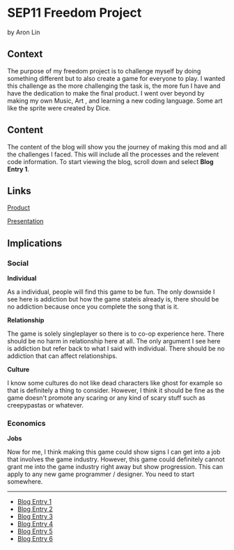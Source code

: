 # SEP11 Freedom Project
by Aron Lin

## Context
The purpose of my freedom project is to challenge myself by doing something different but to also create a game for everyone to play. I wanted this challenge as the more challenging the task is, the more fun I have and have the dedication to make the final product. I went over beyond by making my own Music, Art , and learning a new coding language. Some art like the sprite were created by Dice.

## Content
The content of the blog will show you the journey of making this mod and all the challenges I faced. This will include all the processes and the relevent code information. To start viewing the blog, scroll down and select **Blog Entry 1**.

## Links

[Product](https://github.com/aronl9810/FNF-VsSopfrie)

[Presentation](https://docs.google.com/presentation/d/15odSF1TtFE_rqf7br42ADlkGIHSujkfWkqdgPM61UbU/edit)

## Implications

### Social

**Individual**

As a individual, people will find this game to be fun. The only downside I see here is addiction but how the game stateis already is, there should be no addiction because once you complete the song that is it. 

**Relationship**

The game is solely singleplayer so there is to co-op experience here. There should be no harm in relationship here at all. The only argument I see here is addiction but refer back to what I said with individual. There should be no addiction that can affect relationships. 

**Culture**

I know some cultures do not like dead characters like ghost for example so that is definitely a thing to consider. However, I think it should be fine as the game doesn't promote any scaring or any kind of scary stuff such as creepypastas or whatever. 

### Economics

**Jobs**

Now for me, I think making this game could show signs I can get into a job that involves the game industry. However, this game could definitely cannot grant me into the game industry right away but show progression. This can apply to any new game programmer / designer. You need to start somewhere.

---

* [Blog Entry 1](entries/entry01.md)
* [Blog Entry 2](entries/entry02.md)
* [Blog Entry 3](entries/entry03.md)
* [Blog Entry 4](entries/entry04.md)
* [Blog Entry 5](entries/entry05.md)
* [Blog Entry 6](entries/entry06.md)